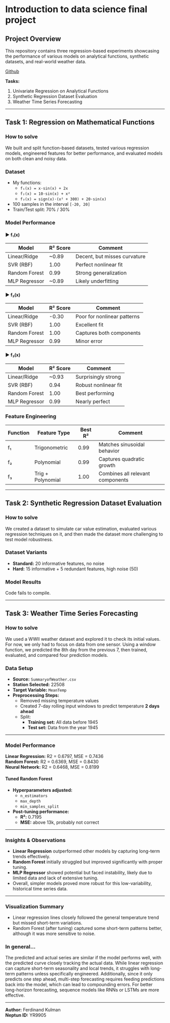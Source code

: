 # Introduction to data science final project

## Project Overview

This repository contains three regression-based experiments showcasing the performance of various models on analytical functions, synthetic datasets, and real-world weather data.


[Github](https://github.com/kulmanferdi/itds_final_project)  

**Tasks:**
1. Univariate Regression on Analytical Functions
2. Synthetic Regression Dataset Evaluation
3. Weather Time Series Forecasting

---

## Task 1: Regression on Mathematical Functions

### How to solve

We built and split function-based datasets, tested various regression models, engineered features for better performance, and evaluated models on both clean and noisy data.

### Dataset

- My functions:
  - `f₁(x) = x·sin(x) + 2x`
  - `f₂(x) = 10·sin(x) + x²`
  - `f₃(x) = sign(x)·(x² + 300) + 20·sin(x)`
- 100 samples in the interval `[-20, 20]`
- Train/Test split: 70% / 30%

### Model Performance

#### ▶ f₁(x)

| Model         | R² Score | Comment                      |
|---------------|----------|------------------------------|
| Linear/Ridge  | ~0.89    | Decent, but misses curvature |
| SVR (RBF)     | 1.00     | Perfect nonlinear fit        |
| Random Forest | 0.99     | Strong generalization        |
| MLP Regressor | ~0.89    | Likely underfitting          |

#### ▶ f₂(x)

| Model         | R² Score | Comment                      |
|---------------|----------|------------------------------|
| Linear/Ridge  | -0.30    | Poor for nonlinear patterns  |
| SVR (RBF)     | 1.00     | Excellent fit                |
| Random Forest | 1.00     | Captures both components     |
| MLP Regressor | 0.99     | Minor error                  |

#### ▶ f₃(x)

| Model         | R² Score | Comment                      |
|---------------|----------|------------------------------|
| Linear/Ridge  | ~0.93    | Surprisingly strong          |
| SVR (RBF)     | 0.94     | Robust nonlinear fit         |
| Random Forest | 1.00     | Best performing              |
| MLP Regressor | 0.99     | Nearly perfect               |

### Feature Engineering

| Function | Feature Type         | Best R² | Comment                          |
|----------|----------------------|--------|----------------------------------|
| f₁       | Trigonometric         | 0.99   | Matches sinusoidal behavior      |
| f₂       | Polynomial            | 0.99   | Captures quadratic growth        |
| f₃       | Trig + Polynomial     | 1.00   | Combines all relevant components |

---

## Task 2: Synthetic Regression Dataset Evaluation

### How to solve

We created a dataset to simulate car value estimation, evaluated various regression techniques on it, and then made the dataset more challenging to test model robustness.

### Dataset Variants

- **Standard:** 20 informative features, no noise  
- **Hard:** 15 informative + 5 redundant features, high noise (50)

### Model Results

Code fails to compile.

---

## Task 3: Weather Time Series Forecasting

### How to solve

We used a WWII weather dataset and explored it to check its initial values. For now, we only had to focus on data from one sensor. Using a window function, we predicted the 8th day from the previous 7, then trained, evaluated, and compared four prediction models.

### Data Setup

- **Source:** `SummaryofWeather.csv`
- **Station Selected:** 22508
- **Target Variable:** `MeanTemp`
- **Preprocessing Steps:**
  - Removed missing temperature values
  - Created 7-day rolling input windows to predict temperature **2 days ahead**
  - Split:
    - **Training set:** All data before 1945
    - **Test set:** Data from the year 1945

---

### Model Performance

**Linear Regression:** R2 = 0.6797, MSE = 0.7436  
**Random Forest:** R2 = 0.6369, MSE = 0.8430  
**Neural Network:** R2 = 0.6468, MSE = 0.8199  

#### Tuned Random Forest

- **Hyperparameters adjusted:**
  - `n_estimators`
  - `max_depth`
  - `min_samples_split`
- **Post-tuning performance:**
  - **R²:** 0.7195
  - **MSE:** above 13k, probably not correct

---

### Insights & Observations

- **Linear Regression** outperformed other models by capturing long-term trends effectively.
- **Random Forest** initially struggled but improved significantly with proper tuning.
- **MLP Regressor** showed potential but faced instability, likely due to limited data and lack of extensive tuning.
- Overall, simpler models proved more robust for this low-variability, historical time series data.

---

### Visualization Summary

- Linear regression lines closely followed the general temperature trend but missed short-term variations.
- Random Forest (after tuning) captured some short-term patterns better, although it was more sensitive to noise.

### In general... 

The predicted and actual series are similar if the model performs well, with the predicted curve closely tracking the actual data. While linear regression can capture short-term seasonality and local trends, it struggles with long-term patterns unless specifically engineered. Additionally, since it only predicts one step ahead, multi-step forecasting requires feeding predictions back into the model, which can lead to compounding errors. For better long-horizon forecasting, sequence models like RNNs or LSTMs are more effective.

--- 
**Author:** Ferdinand Kulman  
**Neptun ID:** YR9905   
